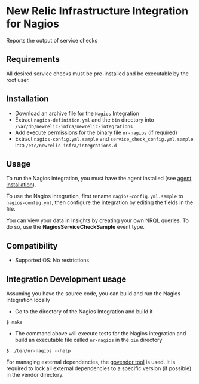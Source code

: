 # New Relic Infrastructure Integration for Nagios

Reports the output of service checks 

## Requirements

All desired service checks must be pre-installed and be executable by the root user.

## Installation

* Download an archive file for the `Nagios` Integration
* Extract `nagios-definition.yml` and the `bin` directory into `/var/db/newrelic-infra/newrelic-integrations`
* Add execute permissions for the binary file `nr-nagios` (if required)
* Extract `nagios-config.yml.sample` and `service_check_config.yml.sample` into `/etc/newrelic-infra/integrations.d`

## Usage

To run the Nagios integration, you must have the agent installed (see [agent installation](https://docs.newrelic.com/docs/infrastructure/new-relic-infrastructure/installation/install-infrastructure-linux)).

To use the Nagios integration, first rename `nagios-config.yml.sample` to `nagios-config.yml`, then configure the integration
by editing the fields in the file. 

You can view your data in Insights by creating your own NRQL queries. To do so, use the **NagiosServiceCheckSample** event type.

## Compatibility

* Supported OS: No restrictions

## Integration Development usage

Assuming you have the source code, you can build and run the Nagios integration locally

* Go to the directory of the Nagios Integration and build it
```
$ make
```

* The command above will execute tests for the Nagios integration and build an executable file called `nr-nagios` in the `bin` directory
```
$ ./bin/nr-nagios --help
```

For managing external dependencies, the [govendor tool](https://github.com/kardianos/govendor) is used. It is required to lock all external dependencies to a specific version (if possible) in the vendor directory.
